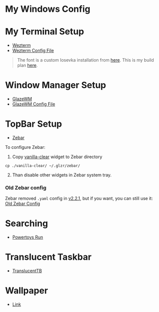 # My Windows Config

# My Terminal Setup

- [Wezterm](https://wezfurlong.org/wezterm/index.html)
- [Wezterm Config File](.wezterm.lua)

> The font is a custom Iosevka installation from [here](https://typeof.net/Iosevka/customizer). This is my build plan [here](./private-build-plans.toml).

# Window Manager Setup

- [GlazeWM](https://github.com/glzr-io/glazewm)
- [GlazeWM Config File](./config.yaml)

# TopBar Setup

- [Zebar](https://github.com/glzr-io/zebar)

To configure Zebar:

1. Copy [vanilla-clear](./vanilla-clear) widget to Zebar directory

```
cp ./vanilla-clear/ ~/.glzr/zebar/
```

2. Than disable other widgets in Zebar system tray.

### Old Zebar config

Zebar removed `.yaml` config in [v2.2.1](https://github.com/glzr-io/zebar/releases/tag/v2.2.1), but if you want, you can still use it: [Old Zebar Config](./zebar-config.yaml)

# Searching

- [Powertoys Run](https://learn.microsoft.com/en-us/windows/powertoys/run)

# Translucent Taskbar

- [TranslucentTB](https://apps.microsoft.com/detail/9pf4kz2vn4w9?hl=en-US&gl=US)

# Wallpaper

- [Link](https://wallhaven.cc/w/76edpv)
